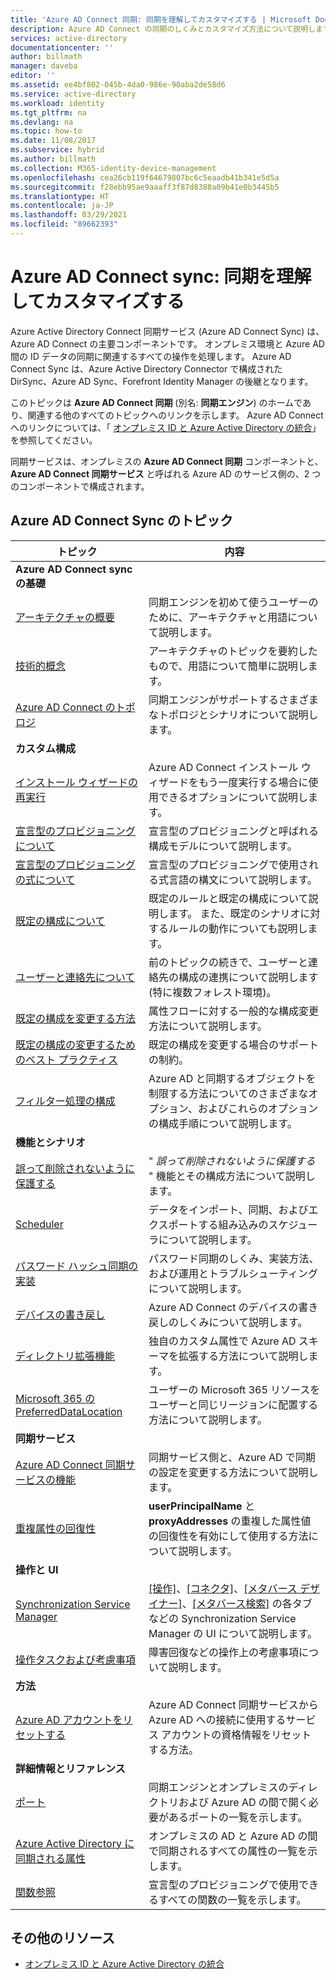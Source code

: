 ```yaml
---
title: 'Azure AD Connect 同期: 同期を理解してカスタマイズする | Microsoft Docs'
description: Azure AD Connect の同期のしくみとカスタマイズ方法について説明します。
services: active-directory
documentationcenter: ''
author: billmath
manager: daveba
editor: ''
ms.assetid: ee4bf802-045b-4da0-986e-90aba2de58d6
ms.service: active-directory
ms.workload: identity
ms.tgt_pltfrm: na
ms.devlang: na
ms.topic: how-to
ms.date: 11/08/2017
ms.subservice: hybrid
ms.author: billmath
ms.collection: M365-identity-device-management
ms.openlocfilehash: cea26cb119f64679807bc6c5eaadb41b341e5d5a
ms.sourcegitcommit: f28ebb95ae9aaaff3f87d8388a09b41e0b3445b5
ms.translationtype: HT
ms.contentlocale: ja-JP
ms.lasthandoff: 03/29/2021
ms.locfileid: "89662393"
---
```

# <a name="azure-ad-connect-sync-understand-and-customize-synchronization"></a>Azure AD Connect sync: 同期を理解してカスタマイズする
Azure Active Directory Connect 同期サービス (Azure AD Connect Sync) は、Azure AD Connect の主要コンポーネントです。 オンプレミス環境と Azure AD 間の ID データの同期に関連するすべての操作を処理します。 Azure AD Connect Sync は、Azure Active Directory Connector で構成された DirSync、Azure AD Sync、Forefront Identity Manager の後継となります。

このトピックは **Azure AD Connect 同期** (別名: **同期エンジン**) のホームであり、関連する他のすべてのトピックへのリンクを示します。 Azure AD Connect へのリンクについては、「 [オンプレミス ID と Azure Active Directory の統合](whatis-hybrid-identity.md)」を参照してください。

同期サービスは、オンプレミスの **Azure AD Connect 同期** コンポーネントと、**Azure AD Connect 同期サービス** と呼ばれる Azure AD のサービス側の、2 つのコンポーネントで構成されます。

## <a name="azure-ad-connect-sync-topics"></a>Azure AD Connect Sync のトピック
| トピック | 内容 |
| --- | --- |
| **Azure AD Connect sync の基礎** | |
| [アーキテクチャの概要](concept-azure-ad-connect-sync-architecture.md) |同期エンジンを初めて使うユーザーのために、アーキテクチャと用語について説明します。 |
| [技術的概念](how-to-connect-sync-technical-concepts.md) |アーキテクチャのトピックを要約したもので、用語について簡単に説明します。 |
| [Azure AD Connect のトポロジ](plan-connect-topologies.md) |同期エンジンがサポートするさまざまなトポロジとシナリオについて説明します。 |
| **カスタム構成** | |
| [インストール ウィザードの再実行](how-to-connect-installation-wizard.md) |Azure AD Connect インストール ウィザードをもう一度実行する場合に使用できるオプションについて説明します。 |
| [宣言型のプロビジョニングについて](concept-azure-ad-connect-sync-declarative-provisioning.md) |宣言型のプロビジョニングと呼ばれる構成モデルについて説明します。 |
| [宣言型のプロビジョニングの式について](concept-azure-ad-connect-sync-declarative-provisioning-expressions.md) |宣言型のプロビジョニングで使用される式言語の構文について説明します。 |
| [既定の構成について](concept-azure-ad-connect-sync-default-configuration.md) |既定のルールと既定の構成について説明します。 また、既定のシナリオに対するルールの動作についても説明します。 |
| [ユーザーと連絡先について](concept-azure-ad-connect-sync-user-and-contacts.md) |前のトピックの続きで、ユーザーと連絡先の構成の連携について説明します (特に複数フォレスト環境)。 |
| [既定の構成を変更する方法](how-to-connect-sync-change-the-configuration.md) |属性フローに対する一般的な構成変更方法について説明します。 |
| [既定の構成の変更するためのベスト プラクティス](how-to-connect-sync-best-practices-changing-default-configuration.md) |既定の構成を変更する場合のサポートの制約。 |
| [フィルター処理の構成](how-to-connect-sync-configure-filtering.md) |Azure AD と同期するオブジェクトを制限する方法についてのさまざまなオプション、およびこれらのオプションの構成手順について説明します。 |
| **機能とシナリオ** | |
| [誤って削除されないように保護する](how-to-connect-sync-feature-prevent-accidental-deletes.md) |" *誤って削除されないように保護する* " 機能とその構成方法について説明します。 |
| [Scheduler](how-to-connect-sync-feature-scheduler.md) |データをインポート、同期、およびエクスポートする組み込みのスケジューラについて説明します。 |
| [パスワード ハッシュ同期の実装](how-to-connect-password-hash-synchronization.md) |パスワード同期のしくみ、実装方法、および運用とトラブルシューティングについて説明します。 |
| [デバイスの書き戻し](how-to-connect-device-writeback.md) |Azure AD Connect のデバイスの書き戻しのしくみについて説明します。 |
| [ディレクトリ拡張機能](how-to-connect-sync-feature-directory-extensions.md) |独自のカスタム属性で Azure AD スキーマを拡張する方法について説明します。 |
| [Microsoft 365 の PreferredDataLocation](how-to-connect-sync-feature-preferreddatalocation.md) |ユーザーの Microsoft 365 リソースをユーザーと同じリージョンに配置する方法について説明します。 |
| **同期サービス** | |
| [Azure AD Connect 同期サービスの機能](how-to-connect-syncservice-features.md) |同期サービス側と、Azure AD で同期の設定を変更する方法について説明します。 |
| [重複属性の回復性](how-to-connect-syncservice-duplicate-attribute-resiliency.md) |**userPrincipalName** と **proxyAddresses** の重複した属性値の回復性を有効にして使用する方法について説明します。 |
| **操作と UI** | |
| [Synchronization Service Manager](how-to-connect-sync-service-manager-ui.md) |[[操作]](how-to-connect-sync-service-manager-ui-operations.md)、[[コネクタ]](how-to-connect-sync-service-manager-ui-connectors.md)、[[メタバース デザイナー]](how-to-connect-sync-service-manager-ui-mvdesigner.md)、[[メタバース検索]](how-to-connect-sync-service-manager-ui-mvsearch.md) の各タブなどの Synchronization Service Manager の UI について説明します。 |
| [操作タスクおよび考慮事項](./how-to-connect-sync-staging-server.md) |障害回復などの操作上の考慮事項について説明します。 |
| **方法** | |
| [Azure AD アカウントをリセットする](how-to-connect-azureadaccount.md) |Azure AD Connect 同期サービスから Azure AD への接続に使用するサービス アカウントの資格情報をリセットする方法。 |
| **詳細情報とリファレンス** | |
| [ポート](reference-connect-ports.md) |同期エンジンとオンプレミスのディレクトリおよび Azure AD の間で開く必要があるポートの一覧を示します。 |
| [Azure Active Directory に同期される属性](reference-connect-sync-attributes-synchronized.md) |オンプレミスの AD と Azure AD の間で同期されるすべての属性の一覧を示します。 |
| [関数参照](reference-connect-sync-functions-reference.md) |宣言型のプロビジョニングで使用できるすべての関数の一覧を示します。 |

## <a name="additional-resources"></a>その他のリソース
* [オンプレミス ID と Azure Active Directory の統合](whatis-hybrid-identity.md)